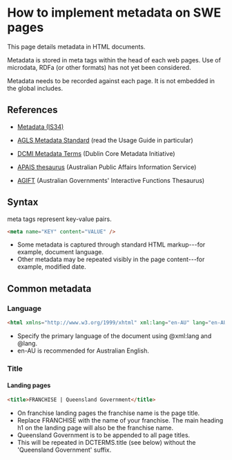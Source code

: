 # How to implement metadata on SWE pages

This page details metadata in HTML documents.

Metadata is stored in meta tags within the head of each web pages. Use of microdata, RDFa (or other formats) has not yet been considered.

Metadata needs to be recorded against each page. It is not embedded in the global includes.

## References

* [Metadata (IS34)](https://www.qgcio.qld.gov.au/qgcio/architectureandstandards/informationstandards/current/Pages/Metadata.aspx)

* [AGLS Metadata Standard](http://www.agls.gov.au/) (read the Usage Guide in particular)

* [DCMI Metadata Terms](http://dublincore.org/documents/dcmi-terms/) (Dublin Core Metadata Initiative)

* [APAIS thesaurus](http://www.nla.gov.au/apais/thesaurus/search.html) (Australian Public Affairs Information Service)

* [AGIFT](http://agift.naa.gov.au/) (Australian Governments' Interactive Functions Thesaurus)

## Syntax

meta tags represent key-value pairs.

```html
<meta name="KEY" content="VALUE" />
```

* Some metadata is captured through standard HTML markup---for example, document language.
* Other metadata may be repeated visibly in the page content---for example, modified date.

## Common metadata

### Language

```html
<html xmlns="http://www.w3.org/1999/xhtml" xml:lang="en-AU" lang="en-AU">
```

* Specify the primary language of the document using @xml:lang and @lang.
* en-AU is recommended for Australian English.

### Title
#### Landing pages
```html
<title>FRANCHISE | Queensland Government</title>
```

* On franchise landing pages the franchise name is the page title.
* Replace FRANCHISE with the name of your franchise. The main heading h1 on the landing page will also be the franchise name.
* Queensland Government is to be appended to all page titles.
* This will be repeated in DCTERMS.title (see below) without the 'Queensland Government' suffix.

